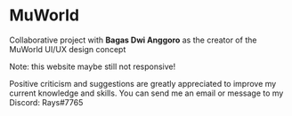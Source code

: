 # MuWorld
Collaborative project with **Bagas Dwi Anggoro** as the creator of the MuWorld UI/UX design concept

Note: this website maybe still not responsive!

Positive criticism and suggestions are greatly appreciated to improve my current knowledge and skills. You can send me an email or message to my Discord: Rays#7765

